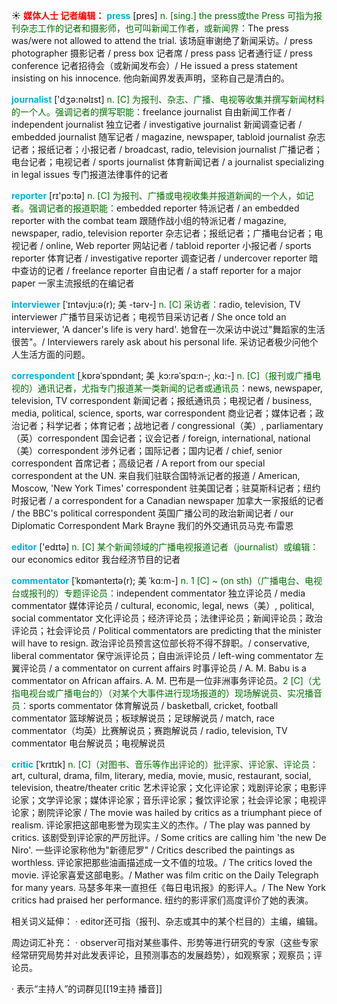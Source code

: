 ☀ <font color="red">**媒体人士 记者编辑：**</font>
<font color="sky blue">**press**</font> [pres] 
<font color="rgb(227, 108, 9)">n. [sing.] the press或the Press 可指为报刊杂志工作的记者和摄影师，也可叫新闻工作者，或新闻界：</font>The press was/were not allowed to attend the trial. 该场庭审谢绝了新闻采访。/ press photographer 摄影记者 / press box 记者席 / press pass 记者通行证 / press conference 记者招待会（或新闻发布会）/ He issued a press statement insisting on his innocence. 他向新闻界发表声明，坚称自己是清白的。

<font color="sky blue">**journalist**</font> ['dӡə:nəlɪst] 
<font color="rgb(227, 108, 9)">n. [C] 为报刊、杂志、广播、电视等收集并撰写新闻材料的一个人。强调记者的撰写职能：</font>freelance journalist 自由新闻工作者 / independent journalist 独立记者 / investigative journalist 新闻调查记者 / embedded journalist 随军记者 / magazine, newspaper, tabloid journalist 杂志记者；报纸记者；小报记者 / broadcast, radio, television journalist 广播记者；电台记者；电视记者 / sports journalist 体育新闻记者 / a journalist specializing in legal issues 专门报道法律事件的记者

<font color="sky blue">**reporter**</font> [rɪ'pɔ:tə] 
<font color="rgb(227, 108, 9)">n. [C] 为报刊、广播或电视收集并报道新闻的一个人，如记者。强调记者的报道职能：</font>embedded reporter 特派记者 / an embedded reporter with the combat team 跟随作战小组的特派记者 / magazine, newspaper, radio, television reporter 杂志记者；报纸记者；广播电台记者；电视记者 / online, Web reporter 网站记者 / tabloid reporter 小报记者 / sports reporter 体育记者 / investigative reporter 调查记者 / undercover reporter 暗中查访的记者 / freelance reporter 自由记者 / a staff reporter for a major paper 一家主流报纸的在编记者
                      
<font color="sky blue">**interviewer**</font> [ˈɪntəvju:ə(r); 美 -tərv-]
<font color="rgb(227, 108, 9)">n. [C] 采访者：</font>radio, television, TV interviewer 广播节目采访记者；电视节目采访记者 / She once told an interviewer, 'A dancer's life is very hard'. 她曾在一次采访中说过"舞蹈家的生活很苦"。/ Interviewers rarely ask about his personal life. 采访记者极少问他个人生活方面的问题。

<font color="sky blue">**correspondent**</font> [ˌkɒrəˈspɒndənt; 美 ˌkɔ:rəˈspɑ:n-; ˌkɑ:-]
<font color="rgb(227, 108, 9)">n. [C]（报刊或广播电视的）通讯记者，尤指专门报道某一类新闻的记者或通讯员：</font>news, newspaper, television, TV correspondent 新闻记者；报纸通讯员；电视记者 / business, media, political, science, sports, war correspondent 商业记者；媒体记者；政治记者；科学记者；体育记者；战地记者 / congressional（美）, parliamentary（英）correspondent 国会记者；议会记者 / foreign, international, national（美）correspondent 涉外记者；国际记者；国内记者 / chief, senior correspondent 首席记者；高级记者 / A report from our special correspondent at the UN. 来自我们驻联合国特派记者的报道 / American, Moscow, 'New York Times' correspondent 驻美国记者；驻莫斯科记者；纽约时报记者 / a correspondent for a Canadian newspaper 加拿大一家报纸的记者 / the BBC's political correspondent 英国广播公司的政治新闻记者 / our Diplomatic Correspondent Mark Brayne 我们的外交通讯员马克·布雷恩

<font color="sky blue">**editor**</font> ['edɪtə] 
<font color="rgb(227, 108, 9)">n. [C] 某个新闻领域的广播电视报道记者（journalist）或编辑：</font>our economics editor 我台经济节目的记者
           
<font color="sky blue">**commentator**</font> [ˈkɒmənteɪtə(r); 美 ˈkɑ:m-]
<font color="rgb(227, 108, 9)">n. 1 [C] ~ (on sth)（广播电台、电视台或报刊的）专题评论员：</font>independent commentator 独立评论员 / media commentator 媒体评论员 / cultural, economic, legal, news（美）, political, social commentator 文化评论员；经济评论员；法律评论员；新闻评论员；政治评论员；社会评论员 / Political commentators are predicting that the minister will have to resign. 政治评论员预言这位部长将不得不辞职。/ conservative, liberal commentator 保守派评论员；自由派评论员 / left-wing commentator 左翼评论员 / a commentator on current affairs 时事评论员 / A. M. Babu is a commentator on African affairs. A. M. 巴布是一位非洲事务评论员。<font color="rgb(227, 108, 9)">2 [C]（尤指电视台或广播电台的）（对某个大事件进行现场报道的）现场解说员、实况播音员：</font>sports commentator 体育解说员 / basketball, cricket, football commentator 篮球解说员；板球解说员；足球解说员 / match, race commentator（均英）比赛解说员；赛跑解说员 / radio, television, TV commentator 电台解说员；电视解说员
           
<font color="sky blue">**critic**</font> [ˈkrɪtɪk]
<font color="rgb(227, 108, 9)">n. [C]（对图书、音乐等作出评论的）批评家、评论家、评论员：</font>art, cultural, drama, film, literary, media, movie, music, restaurant, social, television, theatre/theater critic 艺术评论家；文化评论家；戏剧评论家；电影评论家；文学评论家；媒体评论家；音乐评论家；餐饮评论家；社会评论家；电视评论家；剧院评论家 / The movie was hailed by critics as a triumphant piece of realism. 评论家把这部电影誉为现实主义的杰作。/ The play was panned by critics. 该剧受到评论家的严厉批评。/ Some critics are calling him 'the new De Niro'. 一些评论家称他为"新德尼罗" / Critics described the paintings as worthless. 评论家把那些油画描述成一文不值的垃圾。/ The critics loved the movie. 评论家喜爱这部电影。/ Mather was film critic on the Daily Telegraph for many years. 马瑟多年来一直担任《每日电讯报》的影评人。/ The New York critics had praised her performance. 纽约的影评家们高度评价了她的表演。

相关词义延伸：
· editor还可指（报刊、杂志或其中的某个栏目的）主编，编辑。

周边词汇补充：
· observer可指对某些事件、形势等进行研究的专家（这些专家经常研究局势并对此发表评论，且预测事态的发展趋势），如观察家；观察员；评论员。

· 表示“主持人”的词群见[[19主持 播音]]
